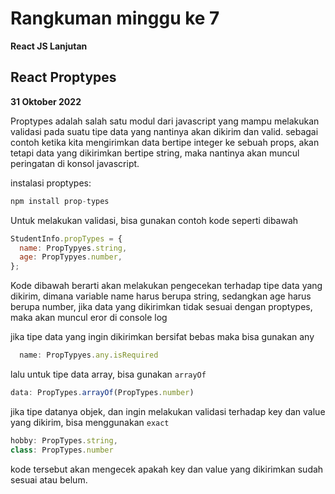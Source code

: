 # Rangkuman minggu ke 7
**React JS Lanjutan**

## React Proptypes
**31 Oktober 2022**

Proptypes adalah salah satu modul dari javascript yang mampu melakukan validasi pada suatu tipe data yang nantinya akan dikirim dan valid. sebagai contoh ketika kita mengirimkan data bertipe integer ke sebuah props, akan tetapi data yang dikirimkan bertipe string, maka nantinya akan muncul peringatan di konsol javascript.

instalasi proptypes:

```Javascript
npm install prop-types
```

Untuk melakukan validasi, bisa gunakan contoh kode seperti dibawah

```Javascript
StudentInfo.propTypes = {
  name: PropTypyes.string,
  age: PropTypyes.number,
};
```

Kode dibawah berarti akan melakukan pengecekan terhadap tipe data yang dikirim, dimana variable name harus berupa string, sedangkan age harus berupa number, jika data yang dikirimkan tidak sesuai dengan proptypes, maka akan muncul eror di console log

jika tipe data yang ingin dikirimkan bersifat bebas maka bisa gunakan any
```Javascript
  name: PropTypyes.any.isRequired
```

lalu untuk tipe data array, bisa gunakan ```arrayOf```

```Javascript
data: PropTypes.arrayOf(PropTypes.number)
```

jika tipe datanya objek, dan ingin melakukan validasi terhadap key dan value yang dikirim, bisa menggunakan ```exact```

```Javascript
hobby: PropTypes.string,
class: PropTypes.number
```

kode tersebut akan mengecek apakah key dan value yang dikirimkan sudah sesuai atau belum.
